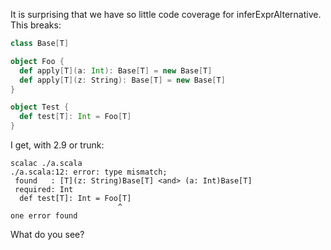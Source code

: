 It is surprising that we have so little code coverage for inferExprAlternative. This breaks:

```scala
class Base[T]

object Foo {
  def apply[T](a: Int): Base[T] = new Base[T]
  def apply[T](z: String): Base[T] = new Base[T]
}

object Test {
  def test[T]: Int = Foo[T]
}
```
I get, with 2.9 or trunk:
```
scalac ./a.scala 
./a.scala:12: error: type mismatch;
 found   : [T](z: String)Base[T] <and> (a: Int)Base[T]
 required: Int
  def test[T]: Int = Foo[T]
                        ^
one error found
```
What do you see?
